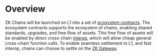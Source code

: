 # Overview

ZK Chains will be launched on L1 into a set of [ecosystem contracts](./ecosystem-contracts.md). The ecosystem contracts
supports the ecosystem of chains, enabling shared standards, upgrades, and free flow of assets. This free flow of assets
will be enabled by direct cross-chain [interop](./interop.md), which will allow cheap general cross-chain function
calls. To enable seamless settlement to L1, and fast interop, chains can choose to settle on the
[ZK Gateway](./gateway.md).
